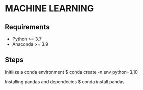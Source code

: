 # MACHINE LEARNING

## Requirements
- Python >= 3.7
- Anaconda >= 3.9

## Steps

Initilize a conda environment
$ conda create -n env python=3.10

Installing pandas and dependecies
$ conda install pandas


